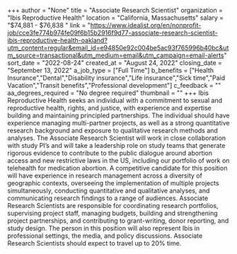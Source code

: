 +++
author = "None"
title = "Associate Research Scientist"
organization = "Ibis Reproductive Health"
location = "California, Massachusetts"
salary = "$74,881 - $76,838 "
link = "https://www.idealist.org/en/nonprofit-job/cce3fe774b974fe09f6b15b2916f9d77-associate-research-scientist-ibis-reproductive-health-oakland?utm_content=regular&email_id=e94850e92c004be5ac93f765996b40bc&utm_source=transactional&utm_medium=email&utm_campaign=email-alerts"
sort_date = "2022-08-24"
created_at = "August 24, 2022"
closing_date = "September 13, 2022"
a_job_type = ["Full Time"]
b_benefits = ["Health Insurance","Dental","Disability insurance","Life insurance","Sick time","Paid Vacation","Transit benefits","Professional development"]
c_feedback = ""
aa_degrees_required = "No degree required"
thumbnail = ""
+++
Ibis Reproductive Health seeks an individual with a commitment to sexual and reproductive health, rights, and justice, with experience and expertise building and maintaining principled partnerships. The individual should have experience managing multi-partner projects, as well as a strong quantitative research background and exposure to qualitative research methods and analyses. The Associate Research Scientist will work in close collaboration with study PI’s and will take a leadership role on study teams that generate rigorous evidence to contribute to the public dialogue around abortion access and new restrictive laws in the US, including our portfolio of work on telehealth for medication abortion. A competitive candidate for this position will have experience in research management across a diversity of geographic contexts, overseeing the implementation of multiple projects simultaneously, conducting quantitative and qualitative analyses, and communicating research findings to a range of audiences. Associate Research Scientists are responsible for coordinating research portfolios, supervising project staff, managing budgets, building and strengthening project partnerships, and contributing to grant-writing, donor reporting, and study design. The person in this position will also represent Ibis in professional settings, the media, and policy discussions. Associate Research Scientists should expect to travel up to 20% time.  